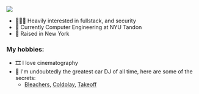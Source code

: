 ![](https://i.giphy.com/media/v1.Y2lkPTc5MGI3NjExc2w5czNnZmRsYnBxYnJmNTM2bGozZHd5dzY3djFyemZvMWZvN3p0NyZlcD12MV9pbnRlcm5hbF9naWZfYnlfaWQmY3Q9Zw/RbDKaczqWovIugyJmW/giphy.gif)

- 👨🏻‍💻 Heavily interested in fullstack, and security
- 🏫 Currently Computer Engineering at NYU Tandon
- 📍 Raised in New York

### My hobbies:

- 🎞️ I love cinematography
- 🎸 I'm undoubtedly the greatest car DJ of all time, here are some of the secrets:
  -  [Bleachers](https://open.spotify.com/track/3ySU5vwQB33iGulwcUL9qQ?si=bb827e3b5d774af8), [Coldplay](https://open.spotify.com/track/2U8g9wVcUu9wsg6i7sFSv8?si=9d4665bc713a41a6), [Takeoff](https://open.spotify.com/track/1fvCggAYrW0VtCljtqv4h2?si=e13bd43296394678)


<!--
**shahran-n/shahran-n** is a ✨ _special_ ✨ repository because its `README.md` (this file) appears on your GitHub profile.

Here are some ideas to get you started:

- 🔭 I’m currently working on ...
- 🌱 I’m currently learning ...
- 👯 I’m looking to collaborate on ...
- 🤔 I’m looking for help with ...
- 💬 Ask me about ...
- 📫 How to reach me: ...
- 😄 Pronouns: ...
- ⚡ Fun fact: ...
-->
